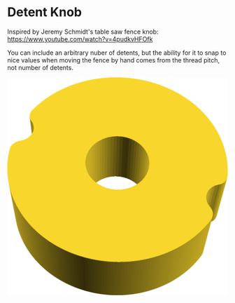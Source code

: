 # Detent Knob

Inspired by Jeremy Schmidt's table saw fence knob:
https://www.youtube.com/watch?v=4pudkvHFOfk

You can include an arbitrary nuber of detents, but the ability for it to snap
to nice values when moving the fence by hand comes from the thread pitch, not
number of detents.

![Knob](knob_demo.png)


